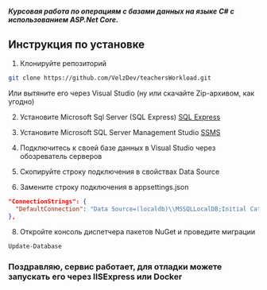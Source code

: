 ##### Курсовая работа по операциям с базами данных на языке C# с использованием ASP.Net Core.

## Инструкция по установке

1. Клонируйте репозиторий
```bash
git clone https://github.com/VelzDev/teachersWorkload.git
```
Или вытяните его через Visual Studio (ну или скачайте Zip-архивом, как угодно)

2. Установите Microsoft Sql Server (SQL Express)
[SQL Express](https://www.microsoft.com/en-us/download/details.aspx?id=104781)

3. Установите Microsoft SQL Server Management Studio
[SSMS](https://learn.microsoft.com/ru-ru/ssms/download-sql-server-management-studio-ssms?view=sql-server-2016&tabs=command-line)

4. Подключитесь к своей базе данных в Visual Studio через обозреватель серверов
5. Скопируйте строку подключения в свойствах Data Source
6. Замените строку подключения в appsettings.json
```json
"ConnectionStrings": {
  "DefaultConnection": "Data Source=(localdb)\\MSSQLLocalDB;Initial Catalog=teacherWorkload;Integrated Security=True"
},
```
8. Откройте консоль диспетчера пакетов NuGet и проведите миграции
```bash
Update-Database
```

### Поздравляю, сервис работает, для отладки можете запускать его через IISExpress или Docker
